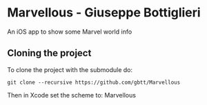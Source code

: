 # Marvellous - Giuseppe Bottiglieri

An iOS app to show some Marvel world info

## Cloning the project

To clone the project with the submodule do:

```
git clone --recursive https://github.com/gbtt/Marvellous

```

Then in Xcode set the scheme to: Marvellous
